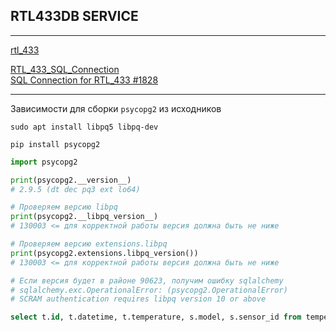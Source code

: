## RTL433DB SERVICE
---     

[rtl_433](https://triq.org/rtl_433)    

[RTL_433_SQL_Connection](https://github.com/Domifry/RTL_433_SQL_Connection)    
[SQL Connection for RTL_433 #1828](https://github.com/merbanan/rtl_433/issues/1828)    

---   

Зависимости для сборки ```psycopg2``` из исходников         

``` shell
sudo apt install libpq5 libpq-dev

pip install psycopg2

```

```python
import psycopg2

print(psycopg2.__version__)
# 2.9.5 (dt dec pq3 ext lo64)

# Проверяем версию libpq
print(psycopg2.__libpq_version__)
# 130003 <= для корректной работы версия должна быть не ниже

# Проверяем версию extensions.libpq
print(psycopg2.extensions.libpq_version())
# 130003 <= для корректной работы версия должна быть не ниже

# Если версия будет в районе 90623, получим ошибку sqlalchemy
# sqlalchemy.exc.OperationalError: (psycopg2.OperationalError) 
# SCRAM authentication requires libpq version 10 or above

```

```SQL
select t.id, t.datetime, t.temperature, s.model, s.sensor_id from temperature t left join sensors s on t.sensor_id=s.id;
```